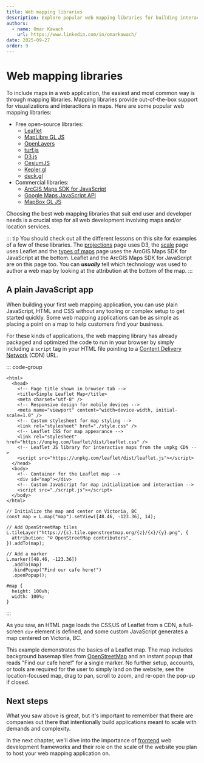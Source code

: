 ```yaml
---
title: Web mapping libraries
description: Explore popular web mapping libraries for building interactive maps, including open-source and commercial options, and learn how to create a simple web map using Leaflet with plain JavaScript.
authors:
  - name: Omar Kawach
    url: https://www.linkedin.com/in/omarkawach/
date: 2025-09-27
order: 9
---
```


# Web mapping libraries

To include maps in a web application, the easiest and most common way is through mapping libraries. Mapping libraries provide out-of-the-box support for visualizations and interactions in maps. Here are some popular web mapping libraries:

- Free open-source libraries:
  - [Leaflet](https://leafletjs.com/)
  - [MapLibre GL JS](https://maplibre.org/)
  - [OpenLayers](https://openlayers.org/)
  - [turf.js](https://turfjs.org/)
  - [D3.js](https://d3js.org/d3-geo)
  - [CesiumJS](https://cesium.com/platform/cesiumjs/)
  - [Kepler.gl](https://kepler.gl/)
  - [deck.gl](https://deck.gl/)
- Commercial libraries:
  - [ArcGIS Maps SDK for JavaScript](https://developers.arcgis.com/javascript/latest/)
  - [Google Maps JavaScript API](https://developers.google.com/maps/documentation/javascript/overview)
  - [MapBox GL JS](https://docs.mapbox.com/mapbox-gl-js/guides/)

Choosing the best web mapping libraries that suit end user and developer needs is a crucial step for all web development involving maps and/or location services.

::: tip
You should check out all the different lessons on this site for examples of a few of these libraries.
The [projections](/lessons/projections) page uses D3, the [scale](/lessons/scale) page uses Leaflet and the [types of maps](/lessons/map-types) page uses the ArcGIS Maps SDK for JavaScript at the bottom. 
Leaflet and the ArcGIS Maps SDK for JavaScript are on this page too.
You can **_usually_** tell which technology was used to author a web map by looking at the attribution at the bottom of the map.
:::

## A plain JavaScript app

When building your first web mapping application, you can use plain JavaScript, HTML and CSS without any tooling or complex setup to get started quickly.
Some web mapping applications can be as simple as placing a point on a map to help customers find your business.

For these kinds of applications, the web mapping library has already packaged and optimized the code to run in your browser by simply including a `script` tag in your HTML file pointing to a [Content Delivery Network](https://en.wikipedia.org/wiki/Content_delivery_network) (CDN) URL.

<LeafletMarker/>

::: code-group

```[index.html] html:line-numbers
<html>
  <head>
    <!-- Page title shown in browser tab -->
    <title>Simple Leaflet Map</title>
    <meta charset="utf-8" />
    <!-- Responsive design for mobile devices -->
    <meta name="viewport" content="width=device-width, initial-scale=1.0" />
    <!-- Custom stylesheet for map styling -->
    <link rel="stylesheet" href="./style.css" />
    <!-- Leaflet CSS for map appearance -->
    <link rel="stylesheet" href="https://unpkg.com/leaflet/dist/leaflet.css" />
    <!-- Leaflet JS library for interactive maps from the unpkg CDN -->
    <script src="https://unpkg.com/leaflet/dist/leaflet.js"></script>
  </head>
  <body>
    <!-- Container for the Leaflet map -->
    <div id="map"></div>
    <!-- Custom JavaScript for map initialization and interaction -->
    <script src="./script.js"></script>
  </body>
</html>
```

```[script.js] js:line-numbers
// Initialize the map and center on Victoria, BC
const map = L.map("map").setView([48.46, -123.36], 14);

// Add OpenStreetMap tiles
L.tileLayer("https://{s}.tile.openstreetmap.org/{z}/{x}/{y}.png", {
  attribution: "© OpenStreetMap contributors",
}).addTo(map);

// Add a marker
L.marker([48.46, -123.36])
  .addTo(map)
  .bindPopup("Find our cafe here!")
  .openPopup();
```

```[style.css] css:line-numbers
#map {
  height: 100vh;
  width: 100%;
}
```

:::

As you saw, an HTML page loads the CSS/JS of Leaflet from a CDN, a full-screen `div` element is defined, and some custom JavaScript generates a map centered on Victoria, BC.

This example demonstrates the basics of a Leaflet map. 
The map includes background basemap tiles from [OpenStreetMap](https://www.openstreetmap.org/) and an instant popup that reads "Find our cafe here!" for a single marker. 
No further setup, accounts, or tools are required for the user to simply land on the website, see the location-focused map, drag to pan, scroll to zoom, and re-open the pop-up if closed.

## Next steps

What you saw above is great, but it's important to remember that there are companies out there that intentionally build applications meant to scale with demands and complexity.

In the next chapter, we'll dive into the importance of [frontend](https://en.wikipedia.org/wiki/Frontend_and_backend) web development frameworks and their role on the scale of the website you plan to host your web mapping application on.
